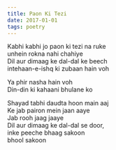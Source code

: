 ```yaml
---
title: Paon Ki Tezi
date: 2017-01-01
tags: poetry
---
```


Kabhi kabhi jo paon ki tezi na ruke<br/>
unhein rokna nahi chahiye<br/>
Dil aur dimaag ke dal-dal ke beech<br/>
intehaan-e-ishq ki zubaan hain voh<br/>

Ya phir nasha hain voh<br/>
Din-din ki kahaani bhulane ko<br/>

Shayad tabhi daudta hoon main aaj<br/>
Ke jab pairon mein jaan aaye<br/>
Jab rooh jaag jaaye<br/>
Dil aur dimaag ke dal-dal se door,<br/>
inke peeche bhaag sakoon<br/>
bhool sakoon<br/>
